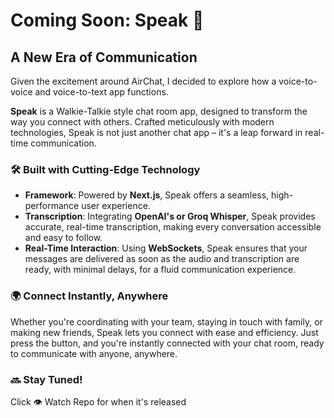 # Coming Soon: Speak 📢

## A New Era of Communication

Given the excitement around AirChat, I decided to explore how a voice-to-voice and voice-to-text app functions.

**Speak** is a Walkie-Talkie style chat room app, designed to transform the way you connect with others. Crafted meticulously with modern technologies, Speak is not just another chat app – it's a leap forward in real-time communication.

### 🛠️ Built with Cutting-Edge Technology

- **Framework**: Powered by **Next.js**, Speak offers a seamless, high-performance user experience.
- **Transcription**: Integrating **OpenAI's or Groq Whisper**, Speak provides accurate, real-time transcription, making every conversation accessible and easy to follow.
- **Real-Time Interaction**: Using **WebSockets**, Speak ensures that your messages are delivered as soon as the audio and transcription are ready, with minimal delays, for a fluid communication experience.

### 🌍 Connect Instantly, Anywhere

Whether you're coordinating with your team, staying in touch with family, or making new friends, Speak lets you connect with ease and efficiency. Just press the button, and you're instantly connected with your chat room, ready to communicate with anyone, anywhere.

### 🔜 Stay Tuned! 

Click 👁️ Watch Repo for when it's released
